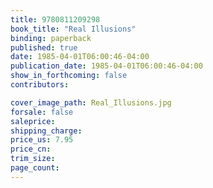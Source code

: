 ```yaml
---
title: 9780811209298
book_title: "Real Illusions"
binding: paperback
published: true
date: 1985-04-01T06:00:46-04:00
publication_date: 1985-04-01T06:00:46-04:00
show_in_forthcoming: false
contributors:

cover_image_path: Real_Illusions.jpg
forsale: false
saleprice:
shipping_charge:
price_us: 7.95
price_cn:
trim_size:
page_count:
---
```


